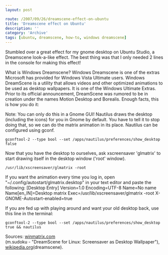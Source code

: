 ```yaml
---
layout: post

route: /2007/09/26/dreamscene-effect-on-ubuntu
title: 'Dreamscene effect on Ubuntu'
description: ''
category: 'Archive'
tags: [ubuntu, dreamscene, how-to, windows dreamscene]
---
```


Stumbled over a great effect for my gnome desktop on Ubuntu Studio, a Dreamscene
look-a-like effect. The best thing was that I only needed 2 lines in the console
for making this effect!

What is Windows Dreamscene? Windows Dreamscene is one of the extras Microsoft
has provided for Windows Vista Ultimate users. Windows DreamScene is a utility
that allows videos and other optimized animations to be used as desktop
wallpapers. It is one of the Windows Ultimate Extras. Prior to its official
announcement, DreamScene was rumored to be in creation under the names Motion
Desktop and Borealis. Enough facts, this is how you do it:

Note: You can only do this in a Gnome GUI! Nautilus draws the desktop (including
the icons) for you in Gnome by default. You have to tell it to stop doing that,
so we can do the matrix animation in its place. Nautilus can be configured using
gconf.

    gconftool-2 --type bool --set /apps/nautilus/preferences/show_desktop false

Now that you have the desktop to ourselves, ask xscreensaver 'glmatrix' to start
drawing itself in the desktop window ('root' window).

    /usr/lib/xscreensaver/glmatrix -root

If you want the animation every time you log in, open
"~/.config/autostart/glmatrix.desktop" in your text editor and paste the
following: [Desktop Entry] Version=1.0 Encoding=UTF-8 Name=No name
Name[en_IN]=Desktop matrix Exec=/usr/lib/xscreensaver/glmatrix -root
X-GNOME-Autostart-enabled=true

If you are fed up with playing around and want your old desktop back, use this
line in the terminal:

    gconftool-2 --type bool --set /apps/nautilus/preferences/show_desktop true && nautilus

Sources:
<a class="ph" target="_blank" rel="noopener noreferrer" href="http://www.winmatrix.com">winmatrix.com</a>
<br/> (m.sudoku - "DreamScene for Linux: Screensaver as Desktop Wallpaper"),
<a class="ph" target="_blank" rel="noopener noreferrer" href="http://www.wikipedia.org">wikipedia.org</a>(dreamscene).
